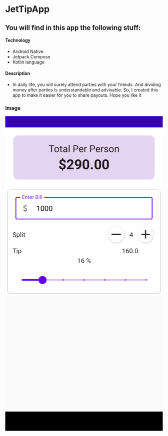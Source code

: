 # JetTipApp

## You will find in this app the following stuff:
#### Technology
* Android Native.
* Jetpack Compose
* Kotlin language

#### Description
* In daily life, you will surely attend parties with your friends. And dividing money after parties is understandable and advisable. So, I created this app to make it easier for you to share payouts. Hope you like it

### Image
![](https://github.com/ngntanloc/JetTip/blob/main/Screenshot_20220502-001910.png)
